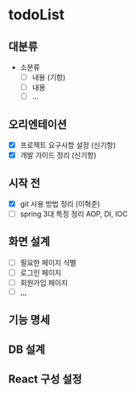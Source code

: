 # todoList

## 대분류
- 소분류
  - [ ] 내용 (기항)
  - [ ] 내용
  - [ ] ...

## 오리엔테이션
- [x] 프로젝트 요구사항 설정 (신기항)
- [x] 개발 가이드 정리 (신기항)

## 시작 전
  - [x] git 사용 방법 정리 (이혁준)
  - [ ] spring 3대 특징 정리 AOP, DI, IOC

## 화면 설계
- [ ] 필요한 페이지 식별
- [ ] 로그인 페이지
- [ ] 회원가입 페이지
- [ ] ,,,

## 기능 명세

## DB 설계

## React 구성 설정
